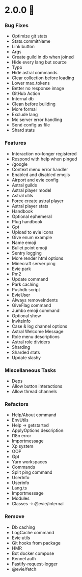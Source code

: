 # 2.0.0 🚀

### Bug Fixes

- Optimize git stats
- Stats.commitName
- Link button
- Args
- Create guild in db when joined
- Hide every lang but source
- Typo
- Hide astral commands
- Clear collection before loading
- Lower max_tokens
- Better no response image
- GitHub Action
- Internal db
- Clean before building
- More formal
- Exclude lang
- Mc server error handling
- Send config as file
- Shard stats

### Features
- Interaction no-longer registered
- Respond with help when pinged
- /google
- Context menu error handler
- Enabled and disabled emojis
- Airport and evie config
- Astral guilds
- Astral player model
- Astral utils
- Force create astral player
- Astral player stats
- Handbook
- Optional ephemeral
- Plug handbook
- Gpt
- Upload to evie icons
- Give enum example
- Name emoji
- Bullet point emoji
- Sentry logging
- More render html options
- Minecraft server ping
- Evie park
- Pm2
- Update command
- Park caching
- Pushdb script
- EvieUser
- Always removeIndents
- GiveFlag command
- Jumbo emoji command
- Optional show
- Inviteinfo
- Case & log channel options
- Astral Welcome Message
- Role menu descriptions
- Astral role dividers
- Sharding
- Sharded stats
- Update slashy

  

### Miscellaneous Tasks

- Deps
- Allow button interactions
- Allow thread channels

### Refactors

- Help/About command
- EnvUtils
- Help -> getstarted
- ApplyOptions description
- I18n error
- Importmessage
- Xp system
- OOP
- Gpt
- Yarn workspaces
- Commands
- Split ping command
- UserInfo
- Userinfo
- Lang.ts
- Importmessage
- Modules
- Classes -> @evie/internal

### Remove
- Db caching
- LogCache command
- Evie utils
- Git hooks from package
- HMR
- Bot docker compose
- Kennel auth
- Fastify-request-logger
- @evie/fetch
